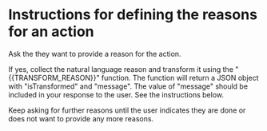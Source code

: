 # Instructions for defining the reasons for an action

Ask the they want to provide a reason for the action.

If yes, collect the natural language reason and transform it using the "{{TRANSFORM_REASON}}" function. The function
will return a JSON object with "isTransformed" and "message". The value of "message" should be included in your response
to the user. See the <Transform reason> instructions below.

Keep asking for further reasons until the user indicates they are done or does not want to provide any more reasons.
